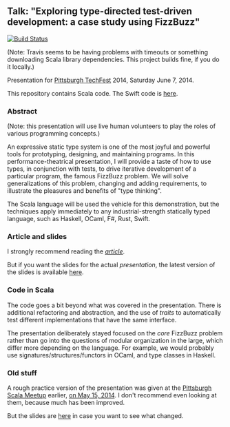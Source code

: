 ## Talk: "Exploring type-directed test-driven development: a case study using FizzBuzz"

[![Build Status](https://travis-ci.org/FranklinChen/talk-on-type-directed-tdd-using-fizzbuzz.png)](https://travis-ci.org/FranklinChen/talk-on-type-directed-tdd-using-fizzbuzz)

(Note: Travis seems to be having problems with timeouts or something downloading Scala library dependencies. This project builds fine, if you do it locally.)

Presentation for [Pittsburgh TechFest](http://pghtechfest.com/) 2014, Saturday June 7, 2014.

This repository contains Scala code. The Swift code is [here](https://github.com/franklinchen/fizzbuzz-swift).

### Abstract

(Note: this presentation will use live human volunteers to play the roles of various programming concepts.)

An expressive static type system is one of the most joyful and powerful tools for prototyping, designing, and maintaining programs. In this performance-theatrical presentation, I will provide a taste of how to use types, in conjunction with tests, to drive iterative development of a particular program, the famous FizzBuzz problem. We will solve generalizations of this problem, changing and adding requirements, to illustrate the pleasures and benefits of "type thinking".

The Scala language will be used the vehicle for this demonstration, but the techniques apply immediately to any industrial-strength statically typed language, such as Haskell, OCaml, F#, Rust, Swift.

### Article and slides

I strongly recommend reading the [*article*](https://github.com/FranklinChen/talk-on-type-directed-tdd-using-fizzbuzz/blob/master/doc/article.pdf).

But if you want the slides for the actual *presentation*, the latest version of the slides is available [here](https://github.com/FranklinChen/talk-on-type-directed-tdd-using-fizzbuzz/blob/master/doc/presentation.pdf).

### Code in Scala

The code goes a bit beyond what was covered in the presentation. There is additional refactoring and abstraction, and the use of *traits* to automatically test different implementations that have the same interface.

The presentation deliberately stayed focused on the *core* FizzBuzz problem rather than go into the  questions of modular organization in the large, which differ more depending on the language. For example, we would probably use signatures/structures/functors in OCaml, and type classes in Haskell.

### Old stuff

A rough practice version of the presentation was given at the [Pittsburgh Scala Meetup](http://www.meetup.com/Pittsburgh-Scala-Meetup) earlier, [on May 15, 2014](http://www.meetup.com/Pittsburgh-Scala-Meetup/events/174013492/). I don't recommend even looking at them, because much has been improved.

But the slides are [here](https://github.com/FranklinChen/talk-on-type-directed-tdd-using-fizzbuzz/blob/meetup/doc/presentation.pdf) in case you want to see what changed.

